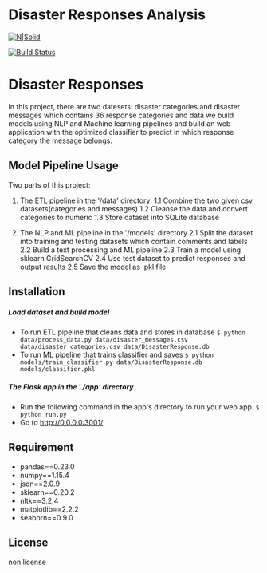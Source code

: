 # Disaster Responses Analysis

[![N|Solid](https://cldup.com/dTxpPi9lDf.thumb.png)](https://nodesource.com/products/nsolid)

[![Build Status](https://travis-ci.org/joemccann/dillinger.svg?branch=master)](https://travis-ci.org/joemccann/dillinger)

# Disaster Responses

In this project, there are two datesets: disaster categories and disaster messages which contains 36 response categories and data we build models using  NLP and Machine learning pipelines and build an web application with the optimized classifier to predict in which response category the message belongs.

## Model Pipeline Usage
Two parts of this project:
   1. The ETL pipeline in the '/data' directory:
        1.1 Combine the two given csv datasets(categories and messages)
        1.2 Cleanse the data and convert categories to numeric
        1.3 Store dataset into SQLite database
        
   2. The NLP and ML pipeline in the '/models' directory
        2.1 Split the dataset into training and testing datasets which contain comments and labels
        2.2 Build a text processing and ML pipeline
        2.3 Train a model using sklearn GridSearchCV
        2.4 Use test dataset to predict responses and output results
        2.5 Save the model as .pkl file
        
## Installation
 ##### Load dataset and build model
- To run ETL pipeline that cleans data and stores in database
        `$ python data/process_data.py data/disaster_messages.csv data/disaster_categories.csv data/DisasterResponse.db`
- To run ML pipeline that trains classifier and saves
        `$ python models/train_classifier.py data/DisasterResponse.db models/classifier.pkl`
 ##### The Flask app in the './app' directory
- Run the following command in the app's directory to run your web app.
    `$ python run.py`
- Go to http://0.0.0.0:3001/

## Requirement
- pandas==0.23.0
- numpy==1.15.4
- json==2.0.9
- sklearn==0.20.2
- nltk==3.2.4
- matplotlib==2.2.2
- seaborn==0.9.0
## License
non license
